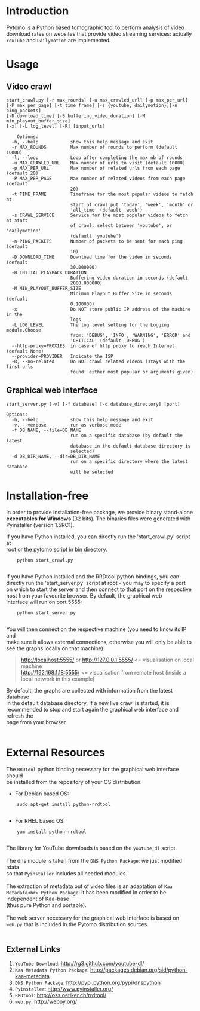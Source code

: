 # Introduction #

Pytomo is a Python based tomographic tool to perform analysis of video download
rates on websites that provide video streaming services: actually `YouTube` and `Dailymotion` are implemented.

# Usage #

## Video crawl ##
```
start_crawl.py [-r max_rounds] [-u max_crawled_url] [-p max_per_url]
[-P max_per_page] [-t time_frame] [-s {youtube, dailymotion}][-n ping_packets]
[-D download_time] [-B buffering_video_duration] [-M min_playout_buffer_size]
[-x] [-L log_level] [-R] [input_urls]
```

```
    Options:
  -h, --help            show this help message and exit
  -r MAX_ROUNDS         Max number of rounds to perform (default 10000)
  -l, --loop            Loop after completing the max nb of rounds
  -u MAX_CRAWLED_URL    Max number of urls to visit (default 10000)
  -p MAX_PER_URL        Max number of related urls from each page (default 20)
  -P MAX_PER_PAGE       Max number of related videos from each page (default
                        20)
  -t TIME_FRAME         Timeframe for the most popular videos to fetch at
                        start of crawl put 'today', 'week', 'month' or
                        'all_time' (default 'week')
  -s CRAWL_SERVICE      Service for the most popular videos to fetch at start
                        of crawl: select between 'youtube', or 'dailymotion'
                        (default 'youtube')
  -n PING_PACKETS       Number of packets to be sent for each ping (default
                        10)
  -D DOWNLOAD_TIME      Download time for the video in seconds (default
                        30.000000)
  -B INITIAL_PLAYBACK_DURATION 
                        Buffering video duration in seconds (default
                        2000.000000)
  -M MIN_PLAYOUT_BUFFER_SIZE
                        Minimum Playout Buffer Size in seconds (default
                        0.100000)
  -x                    Do NOT store public IP address of the machine in the
                        logs
  -L LOG_LEVEL          The log level setting for the Logging module.Choose
                        from: 'DEBUG', 'INFO', 'WARNING', 'ERROR' and
                        'CRITICAL' (default 'DEBUG')
  --http-proxy=PROXIES  in case of http proxy to reach Internet (default None)
  --provider=PROVIDER   Indicate the ISP
  -R, --no-related      Do NOT crawl related videos (stays with the first urls
                        found: either most popular or arguments given)
```

## Graphical web interface ##
```
start_server.py [-v] [-f database] [-d database_directory] [port]
```

```
Options:
  -h, --help            show this help message and exit
  -v, --verbose         run as verbose mode
  -f DB_NAME, --file=DB_NAME
                        run on a specific database (by default the latest
                        database in the default database directory is
                        selected)
  -d DB_DIR_NAME, --dir=DB_DIR_NAME
                        run on a specific directory where the latest database
                        will be selected
```


# Installation-free #

In order to provide installation-free package, we provide binary stand-alone
**executables for Windows** (32 bits). The binaries files were generated with Pyinstaller (version 1.5RC1).<br>

If you have Python installed, you can directly run the 'start_crawl.py' script at<br>
root or the pytomo script in bin directory.<br>
<pre><code>    python start_crawl.py<br>
</code></pre>

If you have Python installed and the RRDtool python bindings, you can<br>
directly run the 'start_server.py' script at root - you may to specify a port<br>
on which to start the server and then connect to that port on the respective<br>
host from your favourite browser. By default, the graphical web<br>
interface will run on port 5555:<br>
<pre><code>    python start_server.py<br>
</code></pre>
You will then connect on the respective machine (you need to know its IP and<br>
make sure it allows external connections, otherwise you will only be able to<br>
see the graphs locally on that machine):<br>
<blockquote><a href='http://localhost:5555/'>http://localhost:5555/</a> or <a href='http://127.0.0.1:5555/'>http://127.0.0.1:5555/</a>          <= visualisation on local machine<br>
<a href='http://192.168.1.18:5555/'>http://192.168.1.18:5555/</a>      <= visualisation from remote host (inside a local network in this example)</blockquote>

By default, the graphs are collected with information from the latest database<br>
in the default database directory. If a new live crawl is started, it is<br>
recommended to stop and start again the graphical web interface and refresh the<br>
page from your browser.<br>
<br>
<h1>External Resources</h1>

The <code>RRDtool</code> python binding necessary for the graphical web interface should<br>
be installed from the repository of your OS distribution:<br>
- For Debian based OS:<br>
<pre><code>    sudo apt-get install python-rrdtool<br>
</code></pre>
- For RHEL based OS:<br>
<pre><code>    yum install python-rrdtool<br>
</code></pre>

The library for YouTube downloads is based on the <code>youtube_dl</code> script.<br>
<br>
The dns module is taken from the <code>DNS Python Package</code>: we just modified rdata<br>
so that <code>Pyinstaller</code> includes all needed modules.<br>
<br>
The extraction of metadata out of video files is an adaptation of `Kaa Metadata<br>
Python Package`: it has been modified in order to be independent of Kaa-base<br>
(thus pure Python and portable).<br>
<br>
The web server necessary for the graphical web interface is based on <code>web.py</code>
that is included in the Pytomo distribution sources.<br>
<br>
<h2>External Links</h2>

<ol><li><code>YouTube Download</code>: <a href='http://rg3.github.com/youtube-dl/'>http://rg3.github.com/youtube-dl/</a>
</li><li><code>Kaa Metadata Python Package</code>: <a href='http://packages.debian.org/sid/python-kaa-metadata'>http://packages.debian.org/sid/python-kaa-metadata</a>
</li><li><code>DNS Python Package</code>: <a href='http://pypi.python.org/pypi/dnspython'>http://pypi.python.org/pypi/dnspython</a>
</li><li><code>Pyinstaller</code>: <a href='http://www.pyinstaller.org/'>http://www.pyinstaller.org/</a>
</li><li><code>RRDtool</code>: <a href='http://oss.oetiker.ch/rrdtool/'>http://oss.oetiker.ch/rrdtool/</a>
</li><li><code>web.py</code>: <a href='http://webpy.org/'>http://webpy.org/</a>